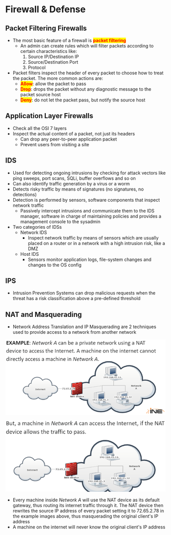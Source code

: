 # Firewall & Defense

## Packet Filtering Firewalls

* The most basic feature of a firewall is <mark style="color:red;">**packet filtering**</mark>
  * An admin can create rules which will filter packets according to certain characteristics like:
    1. Source IP/Destination IP
    2. Source/Destination Port
    3. Protocol
* Packet filters inspect the header of every packet to choose how to treat the packet. The more common actions are:
  * <mark style="color:red;">**Allow**</mark>: allow the packet to pass
  * <mark style="color:red;">**Drop**</mark>: drops the packet without any diagnostic message to the packet source host
  * <mark style="color:red;">**Deny**</mark>: do not let the packet pass, but notify the source host

## Application Layer Firewalls

* Check all the OSI 7 layers
* Inspect the actual content of a packet, not just its headers
  * Can drop any peer-to-peer application packet
  * Prevent users from visiting a site

## IDS

* Used for detecting ongoing intrusions by checking for attack vectors like ping sweeps, port scans, SQLi, buffer overflows and so on
* Can also identify traffic generation by a virus or a worm
* Detects risky traffic by means of signatures (no signatures, no detections)
* Detection is performed by sensors, software components that inspect network traffic
  * Passively intercept intrusions and communicate them to the IDS manager, software in charge of maintaining policies and provides a management console to the sysadmin
* Two categories of IDSs
  * Network IDS
    * Inspect network traffic by means of sensors which are usually placed on a router or in a network with a high intrusion risk, like a DMZ
  * Host IDS
    * Sensors monitor application logs, file-system changes and changes to the OS config

## IPS

* Intrusion Prevention Systems can drop malicious requests when the threat has a risk classification above a pre-defined threshold

## NAT and Masquerading

* Network Address Translation and IP Masquerading are 2 techniques used to provide access to a network from another network

![](<../../../../.gitbook/assets/image (4) (1) (1) (1) (1) (1) (1) (1) (1).png>)

![](<../../../../.gitbook/assets/image (3) (1) (1) (1) (1) (1) (1) (1) (1).png>)

* Every machine inside _Network A_ will use the NAT device as its default gateway, thus routing its internet traffic through it. The NAT device then rewrites the source IP address of every packet setting it to 72.65.2.78 in the example images above, thus masquerading the original client's IP address
* A machine on the internet will never know the original client's IP address
